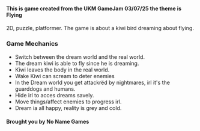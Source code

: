 #### This is game created from the UKM GameJam 03/07/25 the theme is Flying

2D, puzzle, platformer.
The game is about a kiwi bird dreaming about flying.
### Game Mechanics
* Switch between the dream world and the real world.
* The dream kiwi is able to fly since he is dreaming.
* Kiwi leaves the body in the real world.
* Wake Kiwi can scream to deter enemies
* In the Dream world you get attackrëd by nightmares, irl it's the guarddogs and humans.
* Hide irl to acces dreams savely.
* Move things/affect enemies to progress irl.
* Dream ia all happy, reality is grey and cold.
  
#### Brought you by No Name Games
